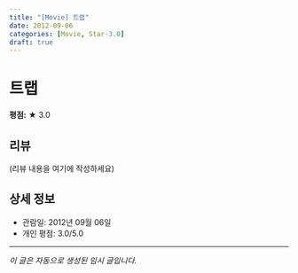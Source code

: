```yaml
---
title: "[Movie] 트랩"
date: 2012-09-06
categories: [Movie, Star-3.0]
draft: true
---
```


# 트랩

**평점:** ★ 3.0

## 리뷰

(리뷰 내용을 여기에 작성하세요)

## 상세 정보

- 관람일: 2012년 09월 06일
- 개인 평점: 3.0/5.0

---

*이 글은 자동으로 생성된 임시 글입니다.*
